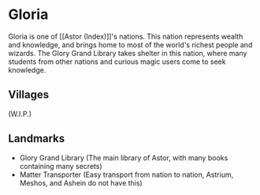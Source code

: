 # Gloria
Gloria is one of [[Astor (Index)]]'s nations. This nation represents wealth and knowledge, and brings home to most of the world's richest people and wizards. The Glory Grand Library takes shelter in this nation, where many students from other nations and curious magic users come to seek knowledge.

## Villages
(W.I.P.)

## Landmarks
- Glory Grand Library (The main library of Astor, with many books containing many secrets)
- Matter Transporter (Easy transport from nation to nation, Astrium, Meshos, and Ashein do not have this)